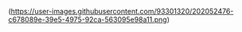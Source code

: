 (https://user-images.githubusercontent.com/93301320/202052476-c678089e-39e5-4975-92ca-563095e98a11.png)
